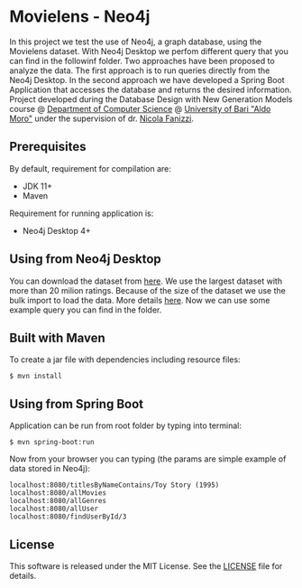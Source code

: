 # Movielens - Neo4j
In this project we test the use of Neo4j, a graph database, using the Movielens dataset. With Neo4j Desktop we perfom different query that you can find in the followinf folder. 
Two approaches have been proposed to analyze the data. The first approach is to run queries directly from the Neo4j Desktop. In the second approach we have developed a Spring Boot Application that accesses the database and returns the desired information.
Project developed during the Database Design with New Generation Models course @ [Department of Computer Science](https://www.uniba.it/ricerca/dipartimenti/informatica) @ [University of Bari "Aldo Moro"](http://www.uniba.it/)
under the supervision of dr. [Nicola Fanizzi](http://lacam.di.uniba.it:8000/people/nicola.html).

## Prerequisites
By default, requirement for compilation are:
* JDK 11+
* Maven

Requirement for running application is:
* Neo4j Desktop 4+

## Using from Neo4j Desktop
You can download the dataset from [here](https://grouplens.org/datasets/movielens/).
We use the largest dataset with more than 20 milion ratings. Because of the size of the dataset we use the bulk import to load the data.
More details [here](https://neo4j.com/developer/guide-import-csv/).
Now we can use some example query you can find in the folder.
## Built with Maven
To create a jar file with dependencies including resource files:
````
$ mvn install
````

## Using from Spring Boot
Application can be run from root folder by typing into terminal:
````
$ mvn spring-boot:run
````
Now from your browser you can typing (the params are simple example of data stored in Neo4j):
````
localhost:8080/titlesByNameContains/Toy Story (1995)
localhost:8080/allMovies
localhost:8080/allGenres
localhost:8080/allUser
localhost:8080/findUserById/3
````

## License
This software is released under the MIT License. See the [LICENSE](LICENSE) file for details.
